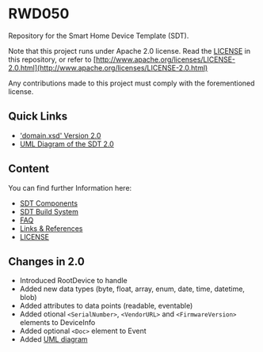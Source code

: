 # RWD050

Repository for the Smart Home Device Template (SDT).

Note that this project runs under Apache 2.0 license. Read the [LICENSE](LICENSE) in this repository, or refer to [http://www.apache.org/licenses/LICENSE-2.0.html](http://www.apache.org/licenses/LICENSE-2.0.html)

Any contributions made to this project must comply with the forementioned license.

## Quick Links
- ['domain.xsd' Version 2.0](SDT/schema2.0/src/domain.xsd)
- [UML Diagram of the SDT 2.0](images/SDT2.0_UML.png)


## Content

You can find further Information here:

- [SDT Components](SDT_Components.md)
- [SDT Build System](SDT%20Build%20System.md)
- [FAQ](FAQ.md)
- [Links & References](Links.md)
- [LICENSE](LICENSE)


## Changes in 2.0
- Introduced RootDevice to handle
- Added new data types (byte, float, array, enum, date, time, datetime, blob)
- Added attributes to data points (readable, eventable)
- Added otional ``<SerialNumber>``, ``<VendorURL>`` and ``<FirmwareVersion>`` elements to DeviceInfo
- Added optional ``<Doc>`` element to Event
- Added [UML diagram](SDT_Components.md)




